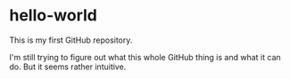 # hello-world
This is my first GitHub repository.

I'm still trying to figure out what this whole GitHub thing is and what it can do.  But it seems rather intuitive.
